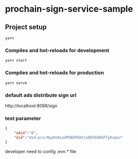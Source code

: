 # prochain-sign-service-sample
## Project setup
```
yarn
```

### Compiles and hot-reloads for development
```
yarn start
```
### Compiles and hot-reloads for production
```
yarn serve
```

### default ads distribute sign url

http://localhost:8088/sign

### test parameter

```json
{
	"adid":"6",
	"did":"did:pra:MyyHz8so4PU8SPEDCCxD6YD36hFTyKcpoJ"
}
```
developer need to config .evn.* file
